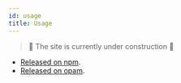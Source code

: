 ```yaml
---
id: usage
title: Usage
---
```


> 🚧 The site is currently under construction 🚧

- [Released on npm](https://www.npmjs.com/package/rhythm).
- [Released on opam](https://opam.ocaml.org/packages/rhythm/).
